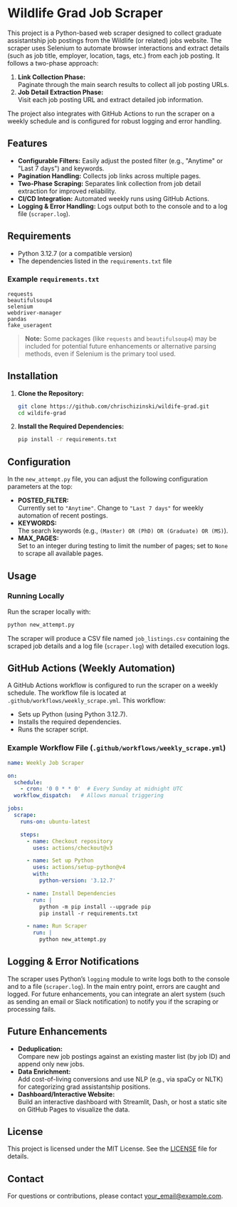 # Wildlife Grad Job Scraper

This project is a Python-based web scraper designed to collect graduate assistantship job postings from the Wildlife (or related) jobs website. The scraper uses Selenium to automate browser interactions and extract details (such as job title, employer, location, tags, etc.) from each job posting. It follows a two-phase approach:

1. **Link Collection Phase:**  
   Paginate through the main search results to collect all job posting URLs.
2. **Job Detail Extraction Phase:**  
   Visit each job posting URL and extract detailed job information.

The project also integrates with GitHub Actions to run the scraper on a weekly schedule and is configured for robust logging and error handling.

## Features

- **Configurable Filters:** Easily adjust the posted filter (e.g., "Anytime" or "Last 7 days") and keywords.
- **Pagination Handling:** Collects job links across multiple pages.
- **Two-Phase Scraping:** Separates link collection from job detail extraction for improved reliability.
- **CI/CD Integration:** Automated weekly runs using GitHub Actions.
- **Logging & Error Handling:** Logs output both to the console and to a log file (`scraper.log`).

## Requirements

- Python 3.12.7 (or a compatible version)
- The dependencies listed in the `requirements.txt` file

### Example `requirements.txt`
```
requests
beautifulsoup4
selenium
webdriver-manager
pandas
fake_useragent
```

> **Note:** Some packages (like `requests` and `beautifulsoup4`) may be included for potential future enhancements or alternative parsing methods, even if Selenium is the primary tool used.

## Installation

1. **Clone the Repository:**
   ```bash
   git clone https://github.com/chrischizinski/wildife-grad.git
   cd wildife-grad
   ```

2. **Install the Required Dependencies:**
   ```bash
   pip install -r requirements.txt
   ```

## Configuration

In the `new_attempt.py` file, you can adjust the following configuration parameters at the top:

- **POSTED_FILTER:**  
  Currently set to `"Anytime"`. Change to `"Last 7 days"` for weekly automation of recent postings.
- **KEYWORDS:**  
  The search keywords (e.g., `(Master) OR (PhD) OR (Graduate) OR (MS)`).
- **MAX_PAGES:**  
  Set to an integer during testing to limit the number of pages; set to `None` to scrape all available pages.

## Usage

### Running Locally

Run the scraper locally with:
```bash
python new_attempt.py
```
The scraper will produce a CSV file named `job_listings.csv` containing the scraped job details and a log file (`scraper.log`) with detailed execution logs.

## GitHub Actions (Weekly Automation)

A GitHub Actions workflow is configured to run the scraper on a weekly schedule. The workflow file is located at `.github/workflows/weekly_scrape.yml`. This workflow:

- Sets up Python (using Python 3.12.7).
- Installs the required dependencies.
- Runs the scraper script.

### Example Workflow File (`.github/workflows/weekly_scrape.yml`)

```yaml
name: Weekly Job Scraper

on:
  schedule:
    - cron: '0 0 * * 0'  # Every Sunday at midnight UTC
  workflow_dispatch:   # Allows manual triggering

jobs:
  scrape:
    runs-on: ubuntu-latest

    steps:
      - name: Checkout repository
        uses: actions/checkout@v3

      - name: Set up Python
        uses: actions/setup-python@v4
        with:
          python-version: '3.12.7'

      - name: Install Dependencies
        run: |
          python -m pip install --upgrade pip
          pip install -r requirements.txt

      - name: Run Scraper
        run: |
          python new_attempt.py
```

## Logging & Error Notifications

The scraper uses Python’s `logging` module to write logs both to the console and to a file (`scraper.log`). In the main entry point, errors are caught and logged. For future enhancements, you can integrate an alert system (such as sending an email or Slack notification) to notify you if the scraping or processing fails.

## Future Enhancements

- **Deduplication:**  
  Compare new job postings against an existing master list (by job ID) and append only new jobs.
- **Data Enrichment:**  
  Add cost-of-living conversions and use NLP (e.g., via spaCy or NLTK) for categorizing grad assistantship positions.
- **Dashboard/Interactive Website:**  
  Build an interactive dashboard with Streamlit, Dash, or host a static site on GitHub Pages to visualize the data.

## License

This project is licensed under the MIT License. See the [LICENSE](LICENSE) file for details.

## Contact

For questions or contributions, please contact [your_email@example.com](mailto:your_email@example.com).